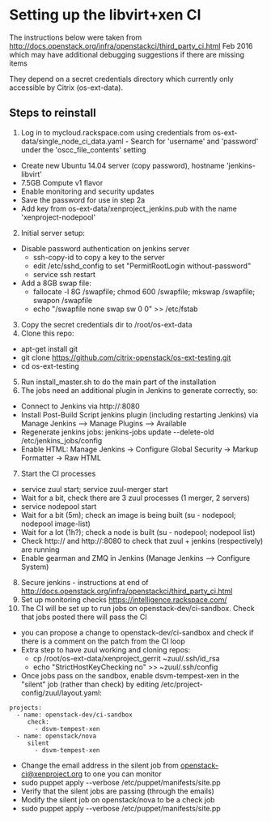 Setting up the libvirt+xen CI
=============================

The instructions below were taken from http://docs.openstack.org/infra/openstackci/third_party_ci.html Feb 2016 which may have additional debugging suggestions if there are missing items

They depend on a secret credentials directory which currently only accessible by Citrix (os-ext-data).

Steps to reinstall
------------------

1. Log in to mycloud.rackspace.com using credentials from os-ext-data/single_node_ci_data.yaml - Search for 'username' and 'password' under the 'oscc_file_contents' setting
  * Create new Ubuntu 14.04 server (copy password), hostname 'jenkins-libvirt'
  * 7.5GB Compute v1 flavor
  * Enable monitoring and security updates
  * Save the password for use in step 2a
  * Add key from os-ext-data/xenproject_jenkins.pub with the name 'xenproject-nodepool'
2. Initial server setup:
  * Disable password authentication on jenkins server
    * ssh-copy-id to copy a key to the server
    * edit /etc/sshd_config to set "PermitRootLogin without-password"
    * service ssh restart
  * Add a 8GB swap file:
    * fallocate -l 8G /swapfile; chmod 600 /swapfile; mkswap /swapfile; swapon /swapfile
    * echo "/swapfile   none    swap    sw    0   0" >> /etc/fstab
3. Copy the secret credentials dir to /root/os-ext-data
4. Clone this repo:
  * apt-get install git
  * git clone https://github.com/citrix-openstack/os-ext-testing.git
  * cd os-ext-testing
5. Run install_master.sh to do the main part of the installation
6. The jobs need an additional plugin in Jenkins to generate correctly, so:
  * Connect to Jenkins via http://<ip>:8080
  * Install Post-Build Script jenkins plugin (including restarting Jenkins) via Manage Jenkins --> Manage Plugins --> Available
  * Regenerate jenkins jobs: jenkins-jobs update --delete-old /etc/jenkins_jobs/config
  * Enable HTML: Manage Jenkins -> Configure Global Security -> Markup Formatter -> Raw HTML
7. Start the CI processes
  * service zuul start; service zuul-merger start
  * Wait for a bit, check there are 3 zuul processes (1 merger, 2 servers)
  * service nodepool start
  * Wait for a bit (5m); check an image is being built (su - nodepool; nodepool image-list)
  * Wait for a lot (1h?); check a node is built (su - nodepool; nodepool list)
  * Check http://<ip> and http://<ip>:8080 to check that zuul + jenkins (respectively) are running
  * Enable gearman and ZMQ in Jenkins (Manage Jenkins --> Configure System) 
8. Secure jenkins - instructions at end of http://docs.openstack.org/infra/openstackci/third_party_ci.html
9. Set up monitoring checks https://intelligence.rackspace.com/
10. The CI will be set up to run jobs on openstack-dev/ci-sandbox.  Check that jobs posted there will pass the CI
  * you can propose a change to openstack-dev/ci-sandbox and check if there is a comment on the patch from the CI loop
  * Extra step to have zuul working and cloning repos:
    * cp /root/os-ext-data/xenproject_gerrit ~zuul/.ssh/id_rsa
    * echo "StrictHostKeyChecking no" >> ~zuul/.ssh/config
  * Once jobs pass on the sandbox, enable dsvm-tempest-xen in the "silent" job (rather than check) by editing /etc/project-config/zuul/layout.yaml:

  ```
  projects:
    - name: openstack-dev/ci-sandbox
       check:
         - dsvm-tempest-xen
    - name: openstack/nova
       silent
         - dsvm-tempest-xen
  ```
  * Change the email address in the silent job from openstack-ci@xenproject.org to one you can monitor
  * sudo puppet apply --verbose /etc/puppet/manifests/site.pp
  * Verify that the silent jobs are passing (through the emails)
  * Modify the silent job on openstack/nova to be a check job
  * sudo puppet apply --verbose /etc/puppet/manifests/site.pp
